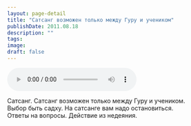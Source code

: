 ```yaml
---
layout: page-detail
title: "Сатсанг возможен только между Гуру и учеником"
publishDate: 2011.08.18
description: ""
tags:
image:
draft: false
---
```


<audio title="2011.08.18 - Сатсанг возможен только между Гуру и учеником.mp3" src="https://filer-api.advayta.org/v1.0/public/files/73550" controls=""></audio>

 Сатсанг. Сатсанг возможен только между Гуру и учеником.  
 Выбор быть садху. На сатсанге вам надо остановиться.  
 Ответы на вопросы. Действие из недеяния.  

  
